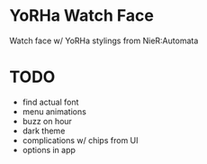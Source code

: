 # YoRHa Watch Face

Watch face w/ YoRHa stylings from NieR:Automata


# TODO
- find actual font
- menu animations
- buzz on hour
- dark theme
- complications w/ chips from UI
- options in app
